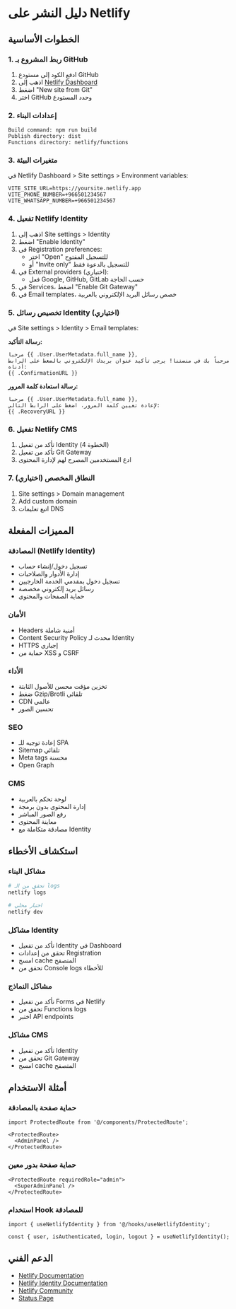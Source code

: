 
# دليل النشر على Netlify

## الخطوات الأساسية

### 1. ربط المشروع بـ GitHub
1. ادفع الكود إلى مستودع GitHub
2. اذهب إلى [Netlify Dashboard](https://app.netlify.com)
3. اضغط "New site from Git"
4. اختر GitHub وحدد المستودع

### 2. إعدادات البناء
```
Build command: npm run build
Publish directory: dist
Functions directory: netlify/functions
```

### 3. متغيرات البيئة
في Netlify Dashboard > Site settings > Environment variables:

```
VITE_SITE_URL=https://yoursite.netlify.app
VITE_PHONE_NUMBER=+966501234567
VITE_WHATSAPP_NUMBER=+966501234567
```

### 4. تفعيل Netlify Identity
1. اذهب إلى Site settings > Identity
2. اضغط "Enable Identity"
3. في Registration preferences:
   - اختر "Open" للتسجيل المفتوح
   - أو "Invite only" للتسجيل بالدعوة فقط
4. في External providers (اختياري):
   - فعل Google, GitHub, GitLab حسب الحاجة
5. في Services، اضغط "Enable Git Gateway"
6. في Email templates، خصص رسائل البريد الإلكتروني بالعربية

### 5. تخصيص رسائل Identity (اختياري)
في Site settings > Identity > Email templates:

**رسالة التأكيد:**
```
مرحباً {{ .User.UserMetadata.full_name }},
مرحباً بك في منصتنا! يرجى تأكيد عنوان بريدك الإلكتروني بالضغط على الرابط أدناه:
{{ .ConfirmationURL }}
```

**رسالة استعادة كلمة المرور:**
```
مرحباً {{ .User.UserMetadata.full_name }},
لإعادة تعيين كلمة المرور، اضغط على الرابط التالي:
{{ .RecoveryURL }}
```

### 6. تفعيل Netlify CMS
1. تأكد من تفعيل Identity (الخطوة 4)
2. تأكد من تفعيل Git Gateway
3. ادع المستخدمين المصرح لهم لإدارة المحتوى

### 7. النطاق المخصص (اختياري)
1. Site settings > Domain management
2. Add custom domain
3. اتبع تعليمات DNS

## المميزات المفعلة

### المصادقة (Netlify Identity)
- تسجيل دخول/إنشاء حساب
- إدارة الأدوار والصلاحيات
- تسجيل دخول بمقدمي الخدمة الخارجيين
- رسائل بريد إلكتروني مخصصة
- حماية الصفحات والمحتوى

### الأمان
- Headers أمنية شاملة
- Content Security Policy محدث لـ Identity
- HTTPS إجباري
- حماية من XSS و CSRF

### الأداء
- تخزين مؤقت محسن للأصول الثابتة
- ضغط Gzip/Brotli تلقائي
- CDN عالمي
- تحسين الصور

### SEO
- إعادة توجيه للـ SPA
- Sitemap تلقائي
- Meta tags محسنة
- Open Graph

### CMS
- لوحة تحكم بالعربية
- إدارة المحتوى بدون برمجة
- رفع الصور المباشر
- معاينة المحتوى
- مصادقة متكاملة مع Identity

## استكشاف الأخطاء

### مشاكل البناء
```bash
# تحقق من الـ logs
netlify logs

# اختبار محلي
netlify dev
```

### مشاكل Identity
- تأكد من تفعيل Identity في Dashboard
- تحقق من إعدادات Registration
- امسح cache المتصفح
- تحقق من Console logs للأخطاء

### مشاكل النماذج
- تأكد من تفعيل Forms في Netlify
- تحقق من Functions logs
- اختبر API endpoints

### مشاكل CMS
- تأكد من تفعيل Identity
- تحقق من Git Gateway
- امسح cache المتصفح

## أمثلة الاستخدام

### حماية صفحة بالمصادقة
```tsx
import ProtectedRoute from '@/components/ProtectedRoute';

<ProtectedRoute>
  <AdminPanel />
</ProtectedRoute>
```

### حماية صفحة بدور معين
```tsx
<ProtectedRoute requiredRole="admin">
  <SuperAdminPanel />
</ProtectedRoute>
```

### استخدام Hook للمصادقة
```tsx
import { useNetlifyIdentity } from '@/hooks/useNetlifyIdentity';

const { user, isAuthenticated, login, logout } = useNetlifyIdentity();
```

## الدعم الفني
- [Netlify Documentation](https://docs.netlify.com)
- [Netlify Identity Documentation](https://docs.netlify.com/visitor-access/identity/)
- [Netlify Community](https://community.netlify.com)
- [Status Page](https://status.netlify.com)
